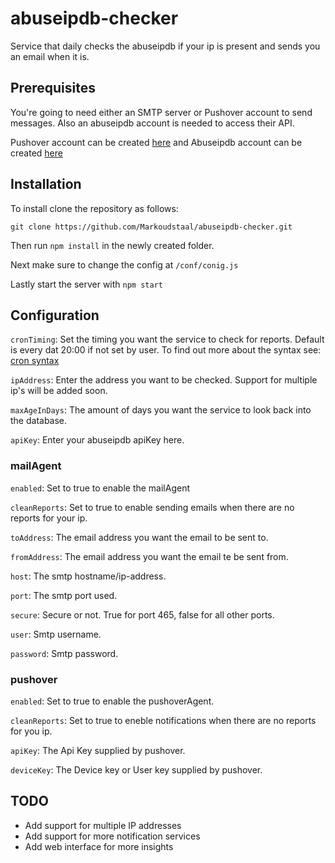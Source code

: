 # abuseipdb-checker
Service that daily checks the abuseipdb if your ip is present and sends you an email when it is.

## Prerequisites

You're going to need either an SMTP server or Pushover account to send messages. Also an abuseipdb account is needed to access their API.

Pushover account can be created [here](https://pushover.net/) and Abuseipdb account can be created [here](https://www.abuseipdb.com/)

## Installation

To install clone the repository as follows:

```
git clone https://github.com/Markoudstaal/abuseipdb-checker.git
```

Then run `npm install` in the newly created folder.

Next make sure to change the config at `/conf/conig.js`

Lastly start the server with `npm start`

## Configuration

`cronTiming`: Set the timing you want the service to check for reports. Default is every dat 20:00 if not set by user. To find out more about the syntax see: [cron syntax](http://www.nncron.ru/help/EN/working/cron-format.htm)

`ipAddress`: Enter the address you want to be checked. Support for multiple ip's will be added soon.

`maxAgeInDays`: The amount of days you want the service to look back into the database.

`apiKey`: Enter your abuseipdb apiKey here.

### mailAgent

`enabled`: Set to true to enable the mailAgent

`cleanReports`: Set to true to enable sending emails when there are no reports for your ip.

`toAddress`: The email address you want the email to be sent to.

`fromAddress`: The email address you want the email te be sent from.

`host`: The smtp hostname/ip-address.

`port`: The smtp port used.

`secure`: Secure or not. True for port 465, false for all other ports.

`user`: Smtp username.

`password`: Smtp password.

### pushover

`enabled`: Set to true to enable the pushoverAgent.

`cleanReports`: Set to true to eneble notifications when there are no reports for you ip.

`apiKey`: The Api Key supplied by pushover.

`deviceKey`: The Device key or User key supplied by pushover.

## TODO

- Add support for multiple IP addresses
- Add support for more notification services
- Add web interface for more insights

